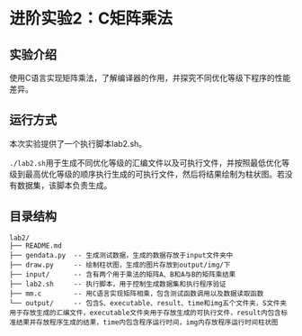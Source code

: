 # 进阶实验2：C矩阵乘法

## 实验介绍

使用C语言实现矩阵乘法，了解编译器的作用，并探究不同优化等级下程序的性能差异。

## 运行方式

本次实验提供了一个执行脚本lab2.sh。

`./lab2.sh`用于生成不同优化等级的汇编文件以及可执行文件，并按照最低优化等级到最高优化等级的顺序执行生成的可执行文件，然后将结果绘制为柱状图。若没有数据集，该脚本负责生成。

## 目录结构

```
lab2/
├── README.md
├── gendata.py  -- 生成测试数据，生成的数据存放于input文件夹中
├── draw.py     -- 绘制柱状图，生成的图片存放到output/img/下
├── input/      -- 含有两个用于乘法的矩阵A、B和A与B的矩阵乘结果
├── lab2.sh     -- 执行脚本，用于控制生成数据集和执行程序验证
├── mm.c        -- 用C语言实现矩阵相乘，包含测试函数调用以及数据读取函数
└── output/     -- 包含S、executable、result、time和img五个文件夹，S文件夹用于存放生成的汇编文件，executable文件夹用于存放生成的可执行文件，result内包含标准结果并存放程序生成的结果，time内包含程序运行时间，img内存放程序运行时间柱状图
```
